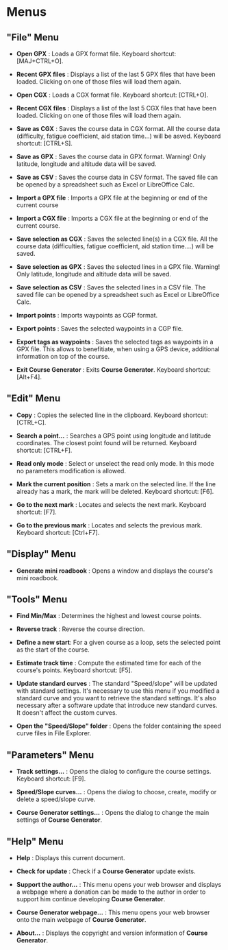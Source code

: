 # Menus
## "File" Menu

* **Open GPX** : Loads a GPX format file. Keyboard shortcut: [MAJ+CTRL+O].

* **Recent GPX files** : Displays a list of the last 5 GPX files that have been loaded. Clicking on one of those files will load them again.

* **Open CGX** : Loads a CGX format file. Keyboard shortcut: [CTRL+O].

* **Recent CGX files** : Displays a list of the last 5 CGX files that have been loaded. Clicking on one of those files will load them again.

* **Save as CGX** : Saves the course data in CGX format.
All the course data (difficulty, fatigue coefficient, aid station time...) will be asved. Keyboard shortcut: [CTRL+S].

* **Save as GPX** : Saves the course data in GPX format.
Warning! Only latitude, longitude and altitude data will be saved.

* **Save as CSV** : Saves the course data in CSV format.
The saved file can be opened by a spreadsheet such as Excel or LibreOffice Calc.

* **Import a GPX file** : Imports a GPX file at the beginning or end of the current course

* **Import a CGX file** : Imports a CGX file at the beginning or end of the current course.

* **Save selection as CGX** : Saves the selected line(s) in a CGX file.
All the course data (difficulties, fatigue coefficient, aid station time....) will be saved.

* **Save selection as GPX** : Saves the selected lines in a GPX file.
Warning! Only latitude, longitude and altitude data will be saved.

* **Save selection as CSV** : Saves the selected lines in a CSV file.
The saved file can be opened by a spreadsheet such as Excel or LibreOffice Calc.

* **Import points** : Imports waypoints as CGP format.

* **Export points** : Saves the selected waypoints in a CGP file.

* **Export tags as waypoints** : Saves the selected tags as waypoints in a GPX file. This allows to benefitiate, when using a GPS device, additional information on top of the course.

* **Exit Course Generator** : Exits **Course Generator**. Keyboard shortcut: [Alt+F4].

## "Edit" Menu 

* **Copy** : Copies the selected line in the clipboard. Keyboard shortcut: [CTRL+C].

* **Search a point...** : Searches a GPS point using longitude and latitude coordinates. The closest point found will be returned. Keyboard shortcut: [CTRL+F].

* **Read only mode** : Select or unselect the read only mode. In this mode no parameters modification is allowed.

* **Mark the current position** : Sets a mark on the selected line. If the line already has a mark, the mark will be deleted. Keyboard shortcut: [F6].

* **Go to the next mark** : Locates and selects the next mark. Keyboard shortcut: [F7].

* **Go to the previous mark** : Locates and selects the previous mark. Keyboard shortcut: [Ctrl+F7].

## "Display" Menu 

* **Generate mini roadbook** : Opens a window and displays the course's mini roadbook.

## "Tools" Menu

* **Find Min/Max** : Determines the highest and lowest course points.

* **Reverse track** : Reverse the course direction.

* **Define a new start**: For a given course as a loop, sets the selected point as the start of the course.

* **Estimate track time** : Compute the estimated time for each of the course's points. Keyboard shortcut: [F5].

* **Update standard curves** : The standard "Speed/slope" will be updated with standard settings. It's necessary to use this menu if you modified a standard curve and you want to retrieve the standard settings. It's also necessary after a software update that introduce new standard curves. It doesn't affect the custom curves.  

* **Open the "Speed/Slope" folder** : Opens the folder containing the speed curve files in File Explorer.

## "Parameters" Menu 

* **Track settings...** : Opens the dialog to configure the course settings. Keyboard shortcut: [F9].

* **Speed/Slope curves...** : Opens the dialog to choose, create, modify or delete a speed/slope curve.

* **Course Generator settings...** : Opens the dialog to change the main settings of **Course Generator**.

## "Help" Menu 

* **Help** : Displays this current document.

* **Check for update** : Check if a **Course Generator** update exists.

* **Support the author...** : This menu opens your web browser and displays a webpage where a donation can be made to the author in order to support him continue developing **Course Generator**.

* **Course Generator webpage...** : This menu opens your web browser onto the main webpage of **Course Generator**.

* **About...** : Displays the copyright and version information of **Course Generator**.
